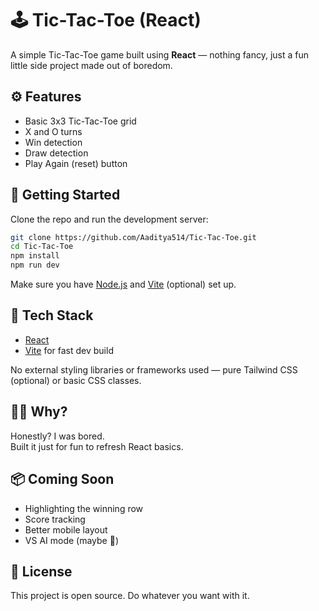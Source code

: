 # 🕹️ Tic-Tac-Toe (React)

A simple Tic-Tac-Toe game built using **React** — nothing fancy, just a fun little side project made out of boredom.

## ⚙️ Features

- Basic 3x3 Tic-Tac-Toe grid
- X and O turns
- Win detection
- Draw detection
- Play Again (reset) button

## 🚀 Getting Started

Clone the repo and run the development server:

```bash
git clone https://github.com/Aaditya514/Tic-Tac-Toe.git
cd Tic-Tac-Toe
npm install
npm run dev
```

Make sure you have [Node.js](https://nodejs.org/) and [Vite](https://vitejs.dev/) (optional) set up.

## 📁 Tech Stack

- [React](https://react.dev/)
- [Vite](https://vitejs.dev/) for fast dev build

No external styling libraries or frameworks used — pure Tailwind CSS (optional) or basic CSS classes.

## 🤷‍♂️ Why?

Honestly? I was bored.  
Built it just for fun to refresh React basics.

## 📦 Coming Soon

- Highlighting the winning row
- Score tracking
- Better mobile layout
- VS AI mode (maybe 👀)

## 📄 License

This project is open source. Do whatever you want with it.
